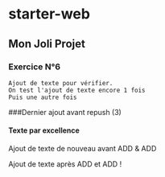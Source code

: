 # starter-web
## Mon Joli Projet
### Exercice N°6 
	Ajout de texte pour vérifier.
	On test l'ajout de texte encore 1 fois
	Puis une autre fois
	
###Dernier ajout avant repush (3)
#### Texte par excellence

Ajout de texte de nouveau avant ADD & ADD 

Ajout de texte après ADD et ADD !